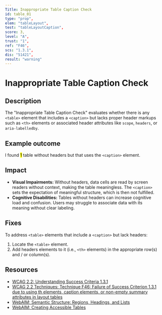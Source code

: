 ```yaml
---
Title: Inappropriate Table Caption Check
id: table_01
type: "prop",
elem: "tableLayout",
test: "tableLayoutCaption",
score: 3,
level: "A",
trust: "1",
ref: "F46",
scs: "1.3.1",
dis: "51421",
result: "warning"
---
```


# Inappropriate Table Caption Check

## Description

The "Inappropriate Table Caption Check" evaluates whether there is any <code>&lt;table&gt;</code> element that includes a <code>&lt;caption&gt;</code> but lacks proper header markups such as <code>&lt;th&gt;</code> elements or associated header attributes like <code>scope</code>, <code>headers</code>, or <code>aria-labelledby</code>.

## Example outcome

I found <mark>1</mark> table without headers but that uses the <code>&lt;caption&gt;</code> element.

## Impact

- **Visual Impairments:** Without headers, data cells are read by screen readers without context, making the table meaningless. The <code>&lt;caption&gt;</code> sets the expectation of meaningful structure, which is then not fulfilled.
- **Cognitive Disabilities:** Tables without headers can increase cognitive load and confusion. Users may struggle to associate data with its meaning without clear labeling.

## Fixes

To address <code>&lt;table&gt;</code> elements that include a <code>&lt;caption&gt;</code> but lack headers:

1. Locate the <code>&lt;table&gt;</code> element.
2. Add headers elements to it (i.e., <code>&lt;th&gt;</code> elements) in the appropriate row(s) and / or column(s).

## Resources

- [WCAG 2.2: Understanding Success Criteria 1.3.1](https://www.w3.org/WAI/WCAG22/Understanding/info-and-relationships)
- [WCAG 2.2 Techniques: Technique F46: Failure of Success Criterion 1.3.1 due to using th elements, caption elements, or non-empty summary attributes in layout tables](https://www.w3.org/WAI/WCAG22/Techniques/failures/F46)
- [WebAIM: Semantic Structure: Regions, Headings, and Lists](https://webaim.org/techniques/semanticstructure/)
- [WebAIM: Creating Accessible Tables](https://webaim.org/techniques/tables/)
